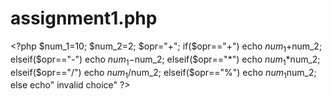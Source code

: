 # assignment1.php
&lt;?php $num_1=10; $num_2=2; $opr="+";  if($opr=="+") echo $num_1 +$num_2; elseif($opr=="-") echo $num_1 -$num_2; elseif($opr=="*") echo $num_1 *$num_2; elseif($opr=="/") echo $num_1 /$num_2; elseif($opr=="%") echo $num_1 %$num_2; else echo" invalid choice" ?>
